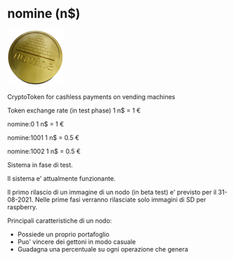 # nomine (n$)

<img src="https://github.com/ugo-bp/nomine/blob/main/images/nomine-ico1.png" />

CryptoToken for cashless payments on vending machines 

Token exchange rate (in test phase) 1 n$ = 1 €

nomine:0      1 n$ = 1 €

nomine:1001   1 n$ = 0.5 €

nomine:1002   1 n$ = 0.5 €


Sistema in fase di test.

Il sistema e' attualmente funzionante.

Il primo rilascio di un immagine di un nodo (in beta test)
e' previsto per il 31-08-2021. 
Nelle prime fasi verranno rilasciate solo immagini 
di SD per raspberry.


Principali caratteristiche di un nodo:

- Possiede un proprio portafoglio
- Puo' vincere dei gettoni in modo casuale
- Guadagna una percentuale su ogni operazione che genera

